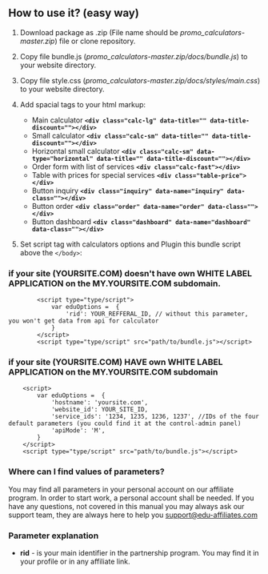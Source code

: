 ## How to use it? (easy way)

1. Download package as .zip (File name should be _promo_calculators-master.zip_) file or clone repository.  
2. Copy file bundle.js (_promo_calculators-master.zip/docs/bundle.js_) to your website directory.
3. Copy file style.css (_promo_calculators-master.zip/docs/styles/main.css_) to your website directory.
4. Add spacial tags to your html markup:
   * Main calculator __```<div class="calc-lg" data-title="" data-title-discount=""></div>```__
   * Small calculator __```<div class="calc-sm" data-title="" data-title-discount=""></div>```__
   * Horizontal small calculator __```<div class="calc-sm" data-type="horizontal" data-title="" data-title-discount=""></div>```__
   * Order form with list of services __```<div class="calc-fast"></div>```__
   * Table with prices for special services __```<div class="table-price"></div>```__
   * Button inquiry __```<div class="inquiry" data-name="inquiry" data-class=""></div>```__
   * Button order __```<div class="order" data-name="order" data-class=""></div>```__
   * Button dashboard __```<div class="dashboard" data-name="dashboard" data-class=""></div>```__
        
5. Set script tag with calculators options and Plugin this bundle script above the ```</body>```:

### if your site (YOURSITE.COM) **doesn't** have own WHITE LABEL APPLICATION on the MY.YOURSITE.COM subdomain.

```
        <script type="type/script">
            var eduOptions =  {
                'rid': YOUR_REFFERAL_ID, // without this parameter, you won't get data from api for calculator
            }
        </script>
        <script type="type/script" src="path/to/bundle.js"></script>
```


### if your site (YOURSITE.COM)  **HAVE** own WHITE LABEL APPLICATION on the MY.YOURSITE.COM subdomain


```
    <script>
        var eduOptions =  {
            'hostname': 'yoursite.com',
            'website_id': YOUR_SITE_ID,
            'service_ids': '1234, 1235, 1236, 1237', //IDs of the four default parameters (you could find it at the control-admin panel)
            'apiMode': 'M', 
        }
    </script>
    <script type="type/script" src="path/to/bundle.js"></script>
```


### Where can I find values of parameters?

You may find all parameters in your personal account on our affiliate program. In order to start work, a personal account shall be needed. If you have any questions, not covered in this manual you may always ask our support team, they are always here to help you [support@edu-affiliates.com](mailto:support@edu-affiliates.com)

### Parameter explanation

- **rid** - is your main identifier in the partnership program. You may find it in your profile or in any affiliate link.